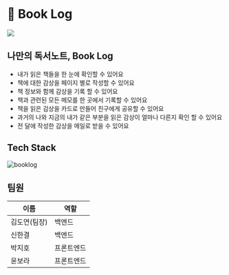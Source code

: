 # 📖 Book Log

![](https://user-images.githubusercontent.com/89366567/146297427-157c1ece-12f5-4d33-b198-d296275f7981.png)

## 나만의 독서노트, Book Log

- 내가 읽은 책들을 한 눈에 확인할 수 있어요
- 책에 대한 감상을 페이지 별로 작성할 수 있어요
- 책 정보와 함께 감상을 기록 할 수 있어요
- 책과 관련된 모든 메모를 한 곳에서 기록할 수 있어요
- 책을 읽은 감상을 카드로 만들어 친구에게 공유할 수 있어요
- 과거의 나와 지금의 내가 같은 부분을 읽은 감상이 얼마나 다른지 확인 할 수 있어요
- 전 달에 작성한 감상을 메일로 받을 수 있어요

## Tech Stack

![booklog](https://user-images.githubusercontent.com/53068706/147174568-d20cd481-109e-4816-8840-077a428beca9.png)

## 팀원

| 이름         | 역할       |
| ------------ | ---------- |
| 김도연(팀장) | 백엔드     |
| 신한결       | 백엔드     |
| 박지호       | 프론트엔드 |
| 윤보라       | 프론트엔드 |
